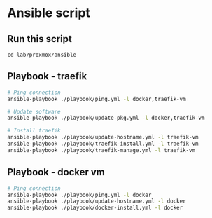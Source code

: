 # Ansible script

## Run this script

`cd lab/proxmox/ansible`

## Playbook - traefik

```bash
# Ping connection
ansible-playbook ./playbook/ping.yml -l docker,traefik-vm

# Update software
ansible-playbook ./playbook/update-pkg.yml -l docker,traefik-vm

# Install traefik
ansible-playbook ./playbook/update-hostname.yml -l traefik-vm
ansible-playbook ./playbook/traefik-install.yml -l traefik-vm
ansible-playbook ./playbook/traefik-manage.yml -l traefik-vm
```


## Playbook - docker vm

```bash
# Ping connection
ansible-playbook ./playbook/ping.yml -l docker
ansible-playbook ./playbook/update-hostname.yml -l docker
ansible-playbook ./playbook/docker-install.yml -l docker
```


